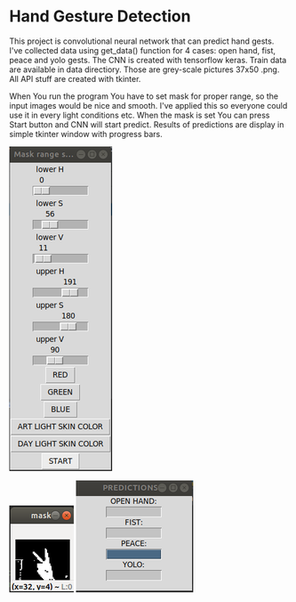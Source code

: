 # Hand Gesture Detection
This project is convolutional neural network that can predict hand gests. I've collected data using get_data() function for 4 cases: open hand, fist, peace and yolo gests.
The CNN is created with tensorflow keras. Train data are available in data directiory. Those are grey-scale pictures 37x50 .png.
All API stuff are created with tkinter.

When You run the program You have to set mask for proper range, so the input images would be nice and smooth. I've applied this so everyone could use it in every light conditions etc.
When the mask is set You can press Start button and CNN will start predict. Results of predictions are display in simple tkinter window with progress bars.

![](https://github.com/IgorZaton/Hand-Gesture-Detection/blob/master/maskrange.png)

![](https://github.com/IgorZaton/Hand-Gesture-Detection/blob/master/mask.png)
![](https://github.com/IgorZaton/Hand-Gesture-Detection/blob/master/predictions.png)
